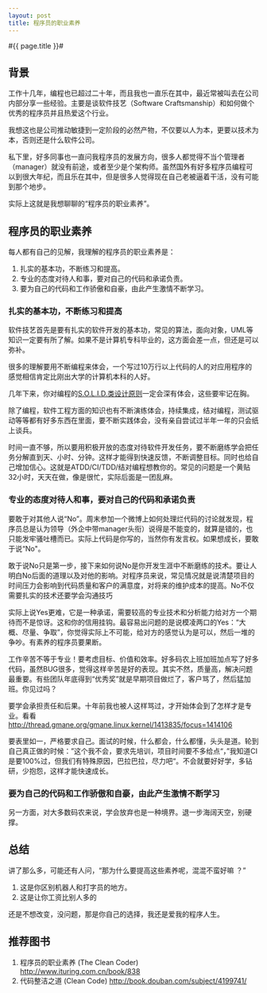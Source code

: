 ```yaml
---
layout: post
title: 程序员的职业素养
---
```

#{{ page.title }}#
## 背景 ##

工作十几年，编程也已超过二十年，而且我也一直乐在其中，最近常被叫去在公司内部分享一些经验。主要是谈软件技艺（Software Craftsmanship）和如何做个优秀的程序员并且热爱这个行业。

我想这也是公司推动敏捷到一定阶段的必然产物，不仅要以人为本，更要以技术为本，否则还是什么软件公司。

私下里，好多同事也一直问我程序员的发展方向，很多人都觉得不当个管理者（manager）就没有前途，或者至少是个架构师。虽然国外有好多程序员编程可以到很大年纪，而且乐在其中，但是很多人觉得现在自己老被逼着干活，没有可能到那个地步。

实际上这就是我想聊聊的“程序员的职业素养”。


## 程序员的职业素养 ##

每人都有自己的见解，我理解的程序员的职业素养是：

1. 扎实的基本功，不断练习和提高。
2. 专业的态度对待人和事，要对自己的代码和承诺负责。
3. 要为自己的代码和工作骄傲和自豪，由此产生激情不断学习。

### 扎实的基本功，不断练习和提高 ###

软件技艺首先是要有扎实的软件开发的基本功，常见的算法，面向对象，UML等知识一定要有所了解。如果不是计算机专科毕业的，这方面会差一点，但还是可以弥补。

很多的理解要用不断编程来体会，一个写过10万行以上代码的人的对应用程序的感觉相信肯定比刚出大学的计算机本科的人好。

几年下来，你对编程的[S.O.L.I.D.类设计原则](http://www.aqee.net/s-o-l-i-d-class-design-principles/)一定会深有体会，这些要牢记在胸。

除了编程，软件工程方面的知识也有不断演练体会，持续集成，结对编程，测试驱动等等都有好多东西在里面，要不断实践体会，没有亲自尝试过半年一年的只会纸上谈兵。

时间一直不够，所以要用积极开放的态度对待软件开发任务，要不断磨练学会把任务分解直到天、小时、分钟。这样才能得到快速反馈，不断调整目标。同时也给自己增加信心。这就是ATDD/CI/TDD/结对编程想教你的。常见的问题是一个黄贴32小时，天天在做，像是很忙，实际后面是一团乱麻。

### 专业的态度对待人和事，要对自己的代码和承诺负责 ###

要敢于对其他人说“No”。周末参加一个微博上如何处理烂代码的讨论就发现，程序员总是认为领导（外企中带manager头衔）说得是不能变的，就算是错的，也只能发牢骚吐槽而已。实际上代码是你写的，当然你有发言权。如果想成长，要敢于说“No"。

敢于说No只是第一步，接下来如何说No是你开发生涯中不断磨练的技术。要让人明白No后面的道理以及对他的影响。对程序员来说，常见情况就是说清楚项目的时间压力会影响到代码质量和客户的满意度，对将来的维护成本的提高。No不仅需要扎实的技术还要学会沟通技巧

实际上说Yes更难，它是一种承诺，需要较高的专业技术和分析能力给对方一个期待而不是惊讶。这和你的信用挂钩。最容易出问题的是说模凌两口的Yes：“大概、尽量、争取”，你觉得实际上不可能，给对方的感觉认为是可以，然后一堆的争吵。有素养的程序员要果断。

工作辛苦不等于专业！要考虑目标、价值和效率。好多码农上班加班加点写了好多代码，虽然BUG很多，觉得这样辛苦是好的表现。其实不然，质量高，解决问题最重要。有些团队年底得到“优秀奖”就是早期项目做烂了，客户骂了，然后猛加班。你见过吗？

要学会承担责任和后果。十年前我也被人这样骂过，才开始体会到了怎样才是专业。看看 <http://thread.gmane.org/gmane.linux.kernel/1413835/focus=1414106>

 要表里如一，严格要求自己。面试的时候，什么都会，什么都懂，头头是道。轮到自己真正做的时候：”这个我不会，要求先培训，项目时间要不多给点“，”我知道CI是要100%过，但我们有特殊原因，巴拉巴拉，尽力吧“。不会就要好好学，多钻研，少抱怨，这样才能快速成长。

### 要为自己的代码和工作骄傲和自豪，由此产生激情不断学习 ###

另一方面，对大多数码农来说，学会放弃也是一种境界。退一步海阔天空，别硬撑。

## 总结 ##

讲了那么多，可能还有人问，“那为什么要提高这些素养呢，混混不蛮好嘛 ？”

1. 这是你区别机器人和打字员的地方。
2. 这是让你工资比别人多的

还是不想改变，没问题，那是你自己的选择，我还是爱我的程序人生。

## 推荐图书 ##

1. 程序员的职业素养 (The Clean Coder) <http://www.ituring.com.cn/book/838>
2. 代码整洁之道 (Clean Code) <http://book.douban.com/subject/4199741/>
 
 